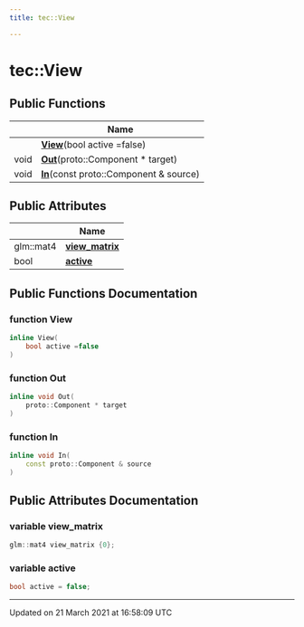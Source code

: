 ```yaml
---
title: tec::View

---
```


# tec::View



## Public Functions

|                | Name           |
| -------------- | -------------- |
| | **[View](/engine/Classes/structtec_1_1_view/#function-view)**(bool active =false) |
| void | **[Out](/engine/Classes/structtec_1_1_view/#function-out)**(proto::Component * target) |
| void | **[In](/engine/Classes/structtec_1_1_view/#function-in)**(const proto::Component & source) |

## Public Attributes

|                | Name           |
| -------------- | -------------- |
| glm::mat4 | **[view_matrix](/engine/Classes/structtec_1_1_view/#variable-view_matrix)**  |
| bool | **[active](/engine/Classes/structtec_1_1_view/#variable-active)**  |

## Public Functions Documentation

### function View

```cpp
inline View(
    bool active =false
)
```


### function Out

```cpp
inline void Out(
    proto::Component * target
)
```


### function In

```cpp
inline void In(
    const proto::Component & source
)
```


## Public Attributes Documentation

### variable view_matrix

```cpp
glm::mat4 view_matrix {0};
```


### variable active

```cpp
bool active = false;
```


-------------------------------

Updated on 21 March 2021 at 16:58:09 UTC